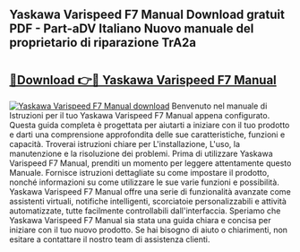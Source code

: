 ## Yaskawa Varispeed F7 Manual Download gratuit PDF - Part-aDV Italiano Nuovo manuale del proprietario di riparazione TrA2a

# <h2><a href="http://dfble2.blite.top/?on=Yaskawa+Varispeed+F7+Manual">🔗Download 👉🔴 Yaskawa Varispeed F7 Manual</a></h2>

[![Yaskawa Varispeed F7 Manual download](https://i.imgur.com/lujVjoI.png)](http://dfble2.blite.top/?on=Yaskawa+Varispeed+F7+Manual)
Benvenuto nel manuale di Istruzioni per il tuo Yaskawa Varispeed F7 Manual appena configurato. Questa guida completa è progettata per aiutarti a iniziare con il tuo prodotto e darti una comprensione approfondita delle sue caratteristiche, funzioni e capacità. Troverai istruzioni chiare per L'installazione, L'uso, la manutenzione e la risoluzione dei problemi. Prima di utilizzare Yaskawa Varispeed F7 Manual, prenditi un momento per leggere attentamente questo Manuale. Fornisce istruzioni dettagliate su come impostare il prodotto, nonché informazioni su come utilizzare le sue varie funzioni e possibilità. Yaskawa Varispeed F7 Manual offre una serie di funzionalità avanzate come assistenti virtuali, notifiche intelligenti, scorciatoie personalizzabili e attività automatizzate, tutte facilmente controllabili dall'interfaccia. Speriamo che Yaskawa Varispeed F7 Manual sia stata una guida chiara e concisa per iniziare con il tuo nuovo prodotto. Se hai bisogno di aiuto o chiarimenti, non esitare a contattare il nostro team di assistenza clienti.
